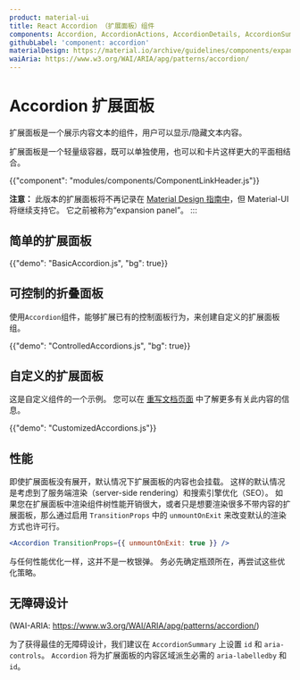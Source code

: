 ```yaml
---
product: material-ui
title: React Accordion （扩展面板）组件
components: Accordion, AccordionActions, AccordionDetails, AccordionSummary
githubLabel: 'component: accordion'
materialDesign: https://material.io/archive/guidelines/components/expansion-panels.html
waiAria: https://www.w3.org/WAI/ARIA/apg/patterns/accordion/
---
```


# Accordion 扩展面板

<p class="description">扩展面板是一个展示内容文本的组件，用户可以显示/隐藏文本内容。</p>

扩展面板是一个轻量级容器，既可以单独使用，也可以和卡片这样更大的平面相结合。

{{"component": "modules/components/ComponentLinkHeader.js"}}

**注意：** 此版本的扩展面板将不再记录在 [Material Design 指南中](https://material.io/)，但 Material-UI 将继续支持它。 它之前被称为“expansion panel”。
:::

## 简单的扩展面板

{{"demo": "BasicAccordion.js", "bg": true}}

## 可控制的折叠面板

使用`Accordion`组件，能够扩展已有的控制面板行为，来创建自定义的扩展面板组。

{{"demo": "ControlledAccordions.js", "bg": true}}

## 自定义的扩展面板

这是自定义组件的一个示例。 您可以在 [重写文档页面](/customization/how-to-customize/) 中了解更多有关此内容的信息。

{{"demo": "CustomizedAccordions.js"}}

## 性能

即使扩展面板没有展开，默认情况下扩展面板的内容也会挂载。 这样的默认情况是考虑到了服务端渲染（server-side rendering）和搜索引擎优化（SEO）。 如果您在扩展面板中渲染组件树性能开销很大，或者只是想要渲染很多不带内容的扩展面板，那么通过启用 `TransitionProps` 中的 `unmountOnExit` 来改变默认的渲染方式也许可行。

```jsx
<Accordion TransitionProps={{ unmountOnExit: true }} />
```

与任何性能优化一样，这并不是一枚银弹。 务必先确定瓶颈所在，再尝试这些优化策略。

## 无障碍设计

(WAI-ARIA: https://www.w3.org/WAI/ARIA/apg/patterns/accordion/)

为了获得最佳的无障碍设计，我们建议在 `AccordionSummary` 上设置 `id` 和 `aria-controls`。 `Accordion` 将为扩展面板的内容区域派生必需的 `aria-labelledby` 和 `id`。
